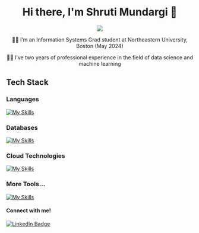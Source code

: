 <h1 align="center">
Hi there, I'm Shruti Mundargi 👋 
</h1>


<div id="header" align="center">
  <img src="https://media.giphy.com/media/v1.Y2lkPTc5MGI3NjExMHN4YWxiaXE3NjBmZWZ1dGllYmU4dmplczQwa3FsNzRhZTllN2FrZSZlcD12MV9pbnRlcm5hbF9naWZfYnlfaWQmY3Q9Zw/hpXdHPfFI5wTABdDx9/giphy.gif" />

👩‍🎓 I’m an Information Systems Grad student at Northeastern University, Boston (May 2024)

👩‍💻 I’ve two years of professional experience in the field of data science and machine learning
</div>

## Tech Stack

### Languages
[![My Skills](https://skillicons.dev/icons?i=py,js,r,cs)]()

### Databases
[![My Skills](https://skillicons.dev/icons?i=mysql,mongodb)]()

### Cloud Technologies
[![My Skills](https://skillicons.dev/icons?i=aws,gcp,azure,kafka)]()

### More Tools...
[![My Skills](https://skillicons.dev/icons?i=git,tensorflow,pytorch,docker,flask,fastapi,heroku,postman)]()


#### Connect with me!
<div id="badges">
  <a href="[your-linkedin-URL](https://www.linkedin.com/in/shruti-mundargi/)">
    <img src="https://img.shields.io/badge/LinkedIn-blue?style=for-the-badge&logo=linkedin&logoColor=white" alt="LinkedIn Badge"/>
  </a>
</div>




<div align="center">
 <img src="https://komarev.com/ghpvc/?username=shrutimundargi&style=flat-square&color=blue" alt=""/> 
</div>

